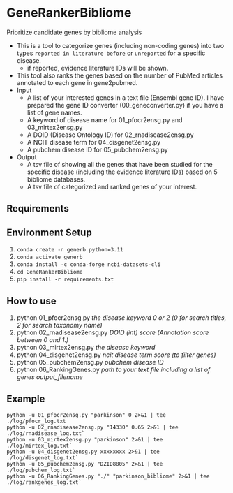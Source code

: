 # GeneRankerBibliome
Prioritize candidate genes by bibliome analysis
- This is a tool to categorize genes (including non-coding genes) into two types `reported in literature before` or `unreported` for a specific disease. 
    - if reported, evidence literature IDs will be shown. 
- This tool also ranks the genes based on the number of PubMed articles annotated to each gene in gene2pubmed.
- Input
    - A list of your interested genes in a text file (Ensembl gene ID). I have prepared the gene ID converter (00_geneconverter.py) if you have a list of gene names.
    - A keyword of disease name for 01_pfocr2ensg.py and 03_mirtex2ensg.py
    - A DOID (Disease Ontology ID) for 02_rnadisease2ensg.py
    - A NCIT disease term for 04_disgenet2ensg.py
    - A pubchem disease ID for 05_pubchem2ensg.py
- Output
    - A tsv file of showing all the genes that have been studied for the specific disease (including the evidence literature IDs) based on 5 bibliome databases.
    - A tsv file of categorized and ranked genes of your interest.

## Requirements


## Environment Setup
1. `conda create -n generb python=3.11`
2. `conda activate generb`
3. `conda install -c conda-forge ncbi-datasets-cli`
3. `cd GeneRankerBibliome`
4. `pip install -r requirements.txt`


## How to use
1. python 01_pfocr2ensg.py *the disease keyword* *0 or 2 (0 for search titles, 2 for search taxonomy name)*
2. python 02_rnadisease2ensg.py *DOID* *(int) score (Annotation score between 0 and 1.)*
3. python 03_mirtex2ensg.py *the disease keyword*
4. python 04_disgenet2ensg.py *ncit disease term* *score (to filter genes)*
5. python 05_pubchem2ensg.py *pubchem disease ID*
6. python 06_RankingGenes.py *path to your text file including a list of genes* *output_filename*



## Example
```
python -u 01_pfocr2ensg.py "parkinson" 0 2>&1 | tee ./log/pfocr_log.txt
python -u 02_rnadisease2ensg.py "14330" 0.65 2>&1 | tee ./log/rnadisease_log.txt` 
python -u 03_mirtex2ensg.py "parkinson" 2>&1 | tee ./log/mirtex_log.txt`
python -u 04_disgenet2ensg.py xxxxxxxx 2>&1 | tee ./log/disgenet_log.txt`
python -u 05_pubchem2ensg.py "DZID8805" 2>&1 | tee ./log/pubchem_log.txt`
python -u 06_RankingGenes.py "./" "parkinson_bibliome" 2>&1 | tee ./log/rankgenes_log.txt`
```
